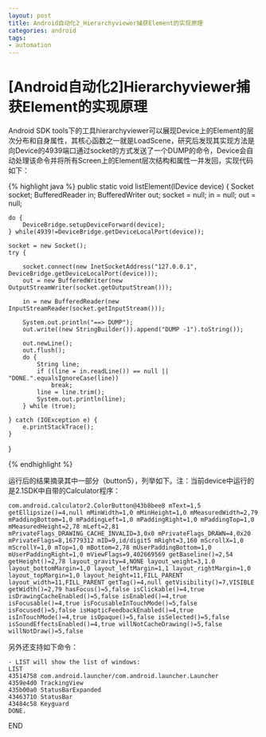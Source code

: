 ```yaml
---
layout: post
title: Android自动化2_Hierarchyviewer捕获Element的实现原理
categories: android
tags: 
- automation
---
```


# [Android自动化2]Hierarchyviewer捕获Element的实现原理

Android SDK tools下的工具hierarchyviewer可以展现Device上的Element的层次分布和自身属性，其核心函数之一就是LoadScene，研究后发现其实现方法是向Device的4939端口通过socket的方式发送了一个DUMP的命令，Device会自动处理该命令并将所有Screen上的Element层次结构和属性一并发回，实现代码如下：

{% highlight java %}
public static void listElement(IDevice device) {
    Socket socket;
    BufferedReader in;
    BufferedWriter out;
    socket = null;
    in = null;
    out = null;
   
    do {
        DeviceBridge.setupDeviceForward(device);
    } while(4939!=DeviceBridge.getDeviceLocalPort(device));
   
    socket = new Socket();
    try {

        socket.connect(new InetSocketAddress("127.0.0.1", DeviceBridge.getDeviceLocalPort(device)));
        out = new BufferedWriter(new OutputStreamWriter(socket.getOutputStream()));
         
        in = new BufferedReader(new InputStreamReader(socket.getInputStream()));
                   
        System.out.println("==> DUMP");
        out.write((new StringBuilder()).append("DUMP -1").toString());
                   
        out.newLine();
        out.flush();
        do {
            String line;
            if ((line = in.readLine()) == null || "DONE.".equalsIgnoreCase(line))
                break;
            line = line.trim();
            System.out.println(line);
        } while (true);

    } catch (IOException e) {
        e.printStackTrace();
    }
}

{% endhighlight %}

运行后的结果摘录其中一部分（button5），列举如下。注：当前device中运行的是2.1SDK中自带的Calculator程序：

    com.android.calculator2.ColorButton@43b8bee8 mText=1,5 getEllipsize()=4,null mMinWidth=1,0 mMinHeight=1,0 mMeasuredWidth=2,79 mPaddingBottom=1,0 mPaddingLeft=1,0 mPaddingRight=1,0 mPaddingTop=1,0 mMeasuredHeight=2,78 mLeft=2,81 mPrivateFlags_DRAWING_CACHE_INVALID=3,0x0 mPrivateFlags_DRAWN=4,0x20 mPrivateFlags=8,16779312 mID=9,id/digit5 mRight=3,160 mScrollX=1,0 mScrollY=1,0 mTop=1,0 mBottom=2,78 mUserPaddingBottom=1,0 mUserPaddingRight=1,0 mViewFlags=9,402669569 getBaseline()=2,54 getHeight()=2,78 layout_gravity=4,NONE layout_weight=3,1.0 layout_bottomMargin=1,0 layout_leftMargin=1,1 layout_rightMargin=1,0 layout_topMargin=1,0 layout_height=11,FILL_PARENT layout_width=11,FILL_PARENT getTag()=4,null getVisibility()=7,VISIBLE getWidth()=2,79 hasFocus()=5,false isClickable()=4,true isDrawingCacheEnabled()=5,false isEnabled()=4,true isFocusable()=4,true isFocusableInTouchMode()=5,false isFocused()=5,false isHapticFeedbackEnabled()=4,true isInTouchMode()=4,true isOpaque()=5,false isSelected()=5,false isSoundEffectsEnabled()=4,true willNotCacheDrawing()=5,false willNotDraw()=5,false

另外还支持如下命令：

    - LIST will show the list of windows:
    LIST
    43514758 com.android.launcher/com.android.launcher.Launcher
    4359e4d0 TrackingView
    435b00a0 StatusBarExpanded
    43463710 StatusBar
    43484c58 Keyguard
    DONE.

END